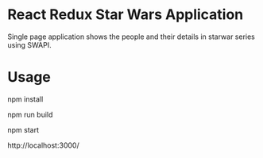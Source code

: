 # React Redux Star Wars Application

Single page application shows the people and their details in starwar series using SWAPI.

# Usage

npm install

npm run build

npm start

http://localhost:3000/
